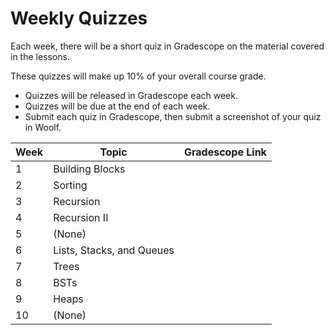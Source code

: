 # Weekly Quizzes

Each week, there will be a short quiz in Gradescope on the material covered in the lessons.

These quizzes will make up 10% of your overall course grade.

- Quizzes will be released in Gradescope each week.
- Quizzes will be due at the end of each week.
- Submit each quiz in Gradescope, then submit a screenshot of your quiz in Woolf.

| Week | Topic | Gradescope Link |
| ---- | ----- | -------------- |
| 1 | Building Blocks | |
| 2 | Sorting | |
| 3 | Recursion | |
| 4 | Recursion II | |
| 5 | (None) | |
| 6 | Lists, Stacks, and Queues | |
| 7 | Trees | |
| 8 | BSTs  | |
| 9 | Heaps | |
| 10 | (None) | |
